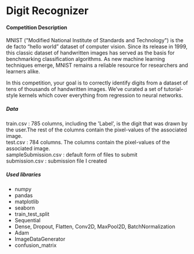 # Digit Recognizer

#### Competition Description
MNIST ("Modified National Institute of Standards and Technology") is the de facto “hello world” dataset of computer vision. Since its release in 1999, this classic dataset of handwritten images has served as the basis for benchmarking classification algorithms. As new machine learning techniques emerge, MNIST remains a reliable resource for researchers and learners alike.

In this competition, your goal is to correctly identify digits from a dataset of tens of thousands of handwritten images. We’ve curated a set of tutorial-style kernels which cover everything from regression to neural networks. 
##### Data
train.csv : 785 columns, including the 'Label', is the digit that was drawn by the user.The rest of the columns contain the pixel-values of the associated image.<br>
test.csv : 784 columns. The columns contain the pixel-values of the associated image.<br>
sampleSubmission.csv : default form of files to submit<br>
submission.csv : submission file I created<br> 

##### Used libraries
- numpy
- pandas
- matplotlib
- seaborn
- train_test_split
- Sequential
- Dense, Dropout, Flatten, Conv2D, MaxPool2D, BatchNormalization
- Adam
- ImageDataGenerator
- confusion_matrix